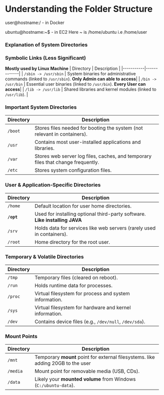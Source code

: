 # Understanding the Folder Structure

user@hostname:/ - in Docker

ubuntu@hostname:~$ - in EC2 Here ~ is /home/ubuntu i.e /home/user

### Explanation of System Directories

### **Symbolic Links (Less Significant)**
**Mostly used by Linux Machine**
| Directory | Description |
|-----------|-------------|
| `/sbin -> /usr/sbin` | System binaries for administrative commands (linked to `/usr/sbin`).  **Only Admin can able to access**|
| `/bin -> /usr/bin` | Essential user binaries (linked to `/usr/bin`). **Every User can access**|
| `/lib -> /usr/lib` | Shared libraries and kernel modules (linked to `/usr/lib`). |

### **Important System Directories**
| Directory | Description |
|-----------|-------------|
| `/boot` | Stores files needed for booting the system (not relevant in containers). |
| `/usr` | Contains most user-installed applications and libraries. |
| `/var` | Stores web server log files, caches, and temporary files that change frequently. |
| `/etc` | Stores system configuration files. |

### **User & Application-Specific Directories**
| Directory | Description |
|-----------|-------------|
| `/home` | Default location for user home directories. |
| **`/opt`** | Used for installing optional third-party software. **Like installing JAVA**|
| `/srv` | Holds data for services like web servers (rarely used in containers). |
| `/root` | Home directory for the root user. |

### **Temporary & Volatile Directories**
| Directory | Description |
|-----------|-------------|
| `/tmp` | Temporary files (cleared on reboot). |
| `/run` | Holds runtime data for processes. |
| `/proc` | Virtual filesystem for process and system information. |
| `/sys` | Virtual filesystem for hardware and kernel information. |
| `/dev` | Contains device files (e.g., `/dev/null`, `/dev/sda`). |

### **Mount Points**
| Directory | Description |
|-----------|-------------|
| `/mnt` | Temporary **mount** point for external filesystems. like adding 20GB to the user|
| `/media` | Mount point for removable media (USB, CDs). |
| `/data` | Likely your **mounted volume** from Windows (`C:/ubuntu-data`). |
